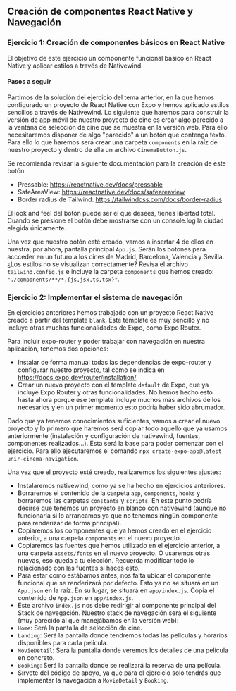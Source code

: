 ## Creación de componentes React Native y Navegación

### Ejercicio 1: Creación de componentes básicos en React Native

El objetivo de este ejercicio un componente funcional básico en React Native y aplicar estilos a través de Nativewind.

#### Pasos a seguir

Partimos de la solución del ejercicio del tema anterior, en la que hemos configurado un proyecto de React Native con Expo y hemos aplicado estilos sencillos a través de Nativewind.
Lo siguiente que haremos para construir la versión de app móvil de nuestro proyecto de cine es crear algo parecido a la ventana de selección de cine que se muestra en la versión web. Para ello necesitaremos disponer de algo "parecido" a un botón que contenga texto. Para ello lo que haremos será crear una carpeta `components` en la raíz de nuestro proyecto y dentro de ella un archivo `CinemaButton.js`.

Se recomienda revisar la siguiente documentación para la creación de este botón:
- Pressable: https://reactnative.dev/docs/pressable
- SafeAreaView: https://reactnative.dev/docs/safeareaview
- Border radius de Tailwind: https://tailwindcss.com/docs/border-radius

El look and feel del botón puede ser el que desees, tienes libertad total. Cuando se presione el botón debe mostrarse con un console.log la ciudad elegida únicamente.

Una vez que nuestro botón esté creado, vamos a insertar 4 de ellos en nuestra, por ahora, pantalla principal `App.js`. Serán los botones para accceder en un futuro a los cines de Madrid, Barcelona, Valencia y Sevilla.
¿Los estilos no se visualizan correctamente? Revisa el archivo `tailwind.config.js` e incluye la carpeta `components` que hemos creado: `"./components/**/*.{js,jsx,ts,tsx}"`.


### Ejercicio 2: Implementar el sistema de navegación

En ejercicios anteriores hemos trabajado con un proyecto React Native creado a partir del template `blank`. Este template es muy sencillo y no incluye otras muchas funcionalidades de Expo, como Expo Router.

Para incluir expo-router y poder trabajar con navegación en nuestra aplicación, tenemos dos opciones:

- Instalar de forma manual todas las dependencias de expo-router y configurar nuestro proyecto, tal como se indica en https://docs.expo.dev/router/installation/
- Crear un nuevo proyecto con el template `default` de Expo, que ya incluye Expo Router y otras funcionalidades. No hemos hecho esto hasta ahora porque ese template incluye muchos más archivos de los necesarios y en un primer momento esto podría haber sido abrumador.

Dado que ya tenemos conocimientos suficientes, vamos a crear el nuevo proyecto y lo primero que haremos será copiar todo aquello que ya usamos anteriormente (instalación y configuración de nativewind, fuentes, componentes realizados...). Esta será la base para poder comenzar con el ejercicio.
Para ello ejecutaremos el comando `npx create-expo-app@latest unir-cinema-navigation`.

Una vez que el proyecto esté creado, realizaremos los siguientes ajustes:

- Instalaremos nativewind, como ya se ha hecho en ejercicios anteriores.
- Borraremos el contenido de la carpeta `app`, `components`, `hooks` y borraremos las carpetas `constants` y `scripts`. En este punto podría decirse que tenemos un proyecto en blanco con nativewind (aunque no funcionaría si lo arrancamos ya que no tenemos ningún componente para renderizar de forma principal).
- Copiaremos los componentes que ya hemos creado en el ejercicio anterior, a una carpeta `components` en el nuevo proyecto.
- Copiaremos las fuentes que hemos utilizado en el ejercicio anterior, a una carpeta `assets/fonts` en el nuevo proyecto. O usaremos otras nuevas, eso queda a tu elección. Recuerda modificar todo lo relacionado con las fuentes si haces esto.
- Para estar como estábamos antes, nos falta ubicar el componente funcional que se renderizará por defecto. Esto ya no se situará en un `App.json` en la raíz. En su lugar, se situará en `app/index.js`. Copia el contenido de `App.json` en `app/index.js`.
- Este archivo `index.js` nos debe redirigir al componente principal del Stack de navegación. Nuestro stack de navegación será el siguiente (muy parecido al que manejábamos en la versión web):
 - `Home`: Será la pantalla de selección de cine.
 - `Landing`: Será la pantalla donde tendremos todas las películas y horarios disponibles para cada película.
 - `MovieDetail`: Será la pantalla donde veremos los detalles de una película en concreto.
 - `Booking`: Será la pantalla donde se realizará la reserva de una película.
- Sírvete del código de apoyo, ya que para el ejercicio solo tendrás que implementar la navegación a `MovieDetail` y `Booking`.
